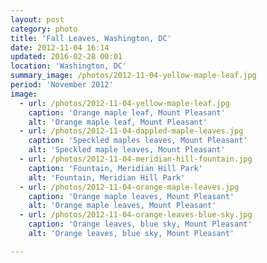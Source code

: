 ```yaml
---
layout: post
category: photo
title: 'Fall Leaves, Washington, DC'
date: 2012-11-04 16:14
updated: 2016-02-28 00:01
location: 'Washington, DC'
summary_image: /photos/2012-11-04-yellow-maple-leaf.jpg
period: 'November 2012'
image:
  - url: /photos/2012-11-04-yellow-maple-leaf.jpg
    caption: 'Orange maple leaf, Mount Pleasant'
    alt: 'Orange maple leaf, Mount Pleasant'
  - url: /photos/2012-11-04-dappled-maple-leaves.jpg
    caption: 'Speckled maples leaves, Mount Pleasant'
    alt: 'Speckled maple leaves, Mount Pleasant'
  - url: /photos/2012-11-04-meridian-hill-fountain.jpg
    caption: 'Fountain, Meridian Hill Park'
    alt: 'Fountain, Meridian Hill Park'
  - url: /photos/2012-11-04-orange-maple-leaves.jpg
    caption: 'Orange maple leaves, Mount Pleasant'
    alt: 'Orange maple leaves, Mount Pleasant'
  - url: /photos/2012-11-04-orange-leaves-blue-sky.jpg
    caption: 'Orange leaves, blue sky, Mount Pleasant'
    alt: 'Orange leaves, blue sky, Mount Pleasant'

---
```

